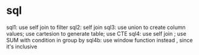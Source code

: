 # sql

sql1: use self join to filter 
sql2: self join
sql3: use union to create column values; use cartesion to generate table; use CTE
sql4: use self join ; use SUM with condition in group by
sql4b: use window function instead , since it's inclusive
